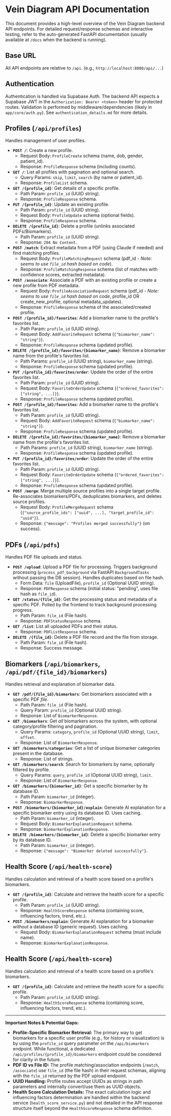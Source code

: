 # Vein Diagram API Documentation

This document provides a high-level overview of the Vein Diagram backend API endpoints. For detailed request/response schemas and interactive testing, refer to the auto-generated FastAPI documentation (usually available at `/docs` when the backend is running).

## Base URL

All API endpoints are relative to `/api`. (e.g., `http://localhost:8000/api/...`)

## Authentication

Authentication is handled via Supabase Auth. The backend API expects a Supabase JWT in the `Authorization: Bearer <token>` header for protected routes. Validation is performed by middleware/dependencies (likely in `app/core/auth.py`). See `authentication_details.md` for more details.

## Profiles (`/api/profiles`)

Handles management of user profiles.

*   **`POST /`**: Create a new profile.
    *   Request Body: `ProfileCreate` schema (name, dob, gender, patient_id).
    *   Response: `ProfileResponse` schema (including counts).
*   **`GET /`**: List all profiles with pagination and optional search.
    *   Query Params: `skip`, `limit`, `search` (by name or patient_id).
    *   Response: `ProfileList` schema.
*   **`GET /{profile_id}`**: Get details of a specific profile.
    *   Path Param: `profile_id` (UUID string).
    *   Response: `ProfileResponse` schema.
*   **`PUT /{profile_id}`**: Update an existing profile.
    *   Path Param: `profile_id` (UUID string).
    *   Request Body: `ProfileUpdate` schema (optional fields).
    *   Response: `ProfileResponse` schema.
*   **`DELETE /{profile_id}`**: Delete a profile (unlinks associated PDFs/Biomarkers).
    *   Path Param: `profile_id` (UUID string).
    *   Response: `204 No Content`.
*   **`POST /match`**: Extract metadata from a PDF (using Claude if needed) and find matching profiles.
    *   Request Body: `ProfileMatchingRequest` schema (pdf_id - *Note: seems to use `file_id` hash based on code*).
    *   Response: `ProfileMatchingResponse` schema (list of matches with confidence scores, extracted metadata).
*   **`POST /associate`**: Associate a PDF with an existing profile or create a new profile from PDF metadata.
    *   Request Body: `ProfileAssociationRequest` schema (pdf_id - *Note: seems to use `file_id` hash based on code*, profile_id OR create_new_profile, optional metadata_updates).
    *   Response: `ProfileResponse` schema of the associated/created profile.
*   **`POST /{profile_id}/favorites`**: Add a biomarker name to the profile's favorites list.
    *   Path Param: `profile_id` (UUID string).
    *   Request Body: `AddFavoriteRequest` schema (`{"biomarker_name": "string"}`).
    *   Response: `ProfileResponse` schema (updated profile).
*   **`DELETE /{profile_id}/favorites/{biomarker_name}`**: Remove a biomarker name from the profile's favorites list.
    *   Path Params: `profile_id` (UUID string), `biomarker_name` (string).
    *   Response: `ProfileResponse` schema (updated profile).
*   **`PUT /{profile_id}/favorites/order`**: Update the order of the entire favorites list.
    *   Path Param: `profile_id` (UUID string).
    *   Request Body: `FavoriteOrderUpdate` schema (`{"ordered_favorites": ["string", ...]}`).
    *   Response: `ProfileResponse` schema (updated profile).
*   **`POST /{profile_id}/favorites`**: Add a biomarker name to the profile's favorites list.
    *   Path Param: `profile_id` (UUID string).
    *   Request Body: `AddFavoriteRequest` schema (`{"biomarker_name": "string"}`).
    *   Response: `ProfileResponse` schema (updated profile).
*   **`DELETE /{profile_id}/favorites/{biomarker_name}`**: Remove a biomarker name from the profile's favorites list.
    *   Path Params: `profile_id` (UUID string), `biomarker_name` (string).
    *   Response: `ProfileResponse` schema (updated profile).
*   **`PUT /{profile_id}/favorites/order`**: Update the order of the entire favorites list.
    *   Path Param: `profile_id` (UUID string).
    *   Request Body: `FavoriteOrderUpdate` schema (`{"ordered_favorites": ["string", ...]}`).
    *   Response: `ProfileResponse` schema (updated profile).
*   **`POST /merge`**: Merge multiple source profiles into a single target profile. Re-associates biomarkers/PDFs, deduplicates biomarkers, and deletes source profiles.
    *   Request Body: `ProfileMergeRequest` schema (`{"source_profile_ids": ["uuid", ...], "target_profile_id": "uuid"}`).
    *   Response: `{"message": "Profiles merged successfully"}` (on success).

## PDFs (`/api/pdfs`)

Handles PDF file uploads and status.

*   **`POST /upload`**: Upload a PDF file for processing. Triggers background processing (`process_pdf_background` via FastAPI `BackgroundTasks` without passing the DB session). Handles duplicates based on file hash.
    *   Form Data: `file` (UploadFile), `profile_id` (Optional UUID string).
    *   Response: `PDFResponse` schema (initial status: "pending", uses file hash as `file_id`).
*   **`GET /status/{file_id}`**: Get the processing status and metadata of a specific PDF. Polled by the frontend to track background processing progress.
    *   Path Param: `file_id` (File hash).
    *   Response: `PDFStatusResponse` schema.
*   **`GET /list`**: List all uploaded PDFs and their status.
    *   Response: `PDFListResponse` schema.
*   **`DELETE /{file_id}`**: Delete a PDF file record and the file from storage.
    *   Path Param: `file_id` (File hash).
    *   Response: Success message.

## Biomarkers (`/api/biomarkers`, `/api/pdf/{file_id}/biomarkers`)

Handles retrieval and explanation of biomarker data.

*   **`GET /pdf/{file_id}/biomarkers`**: Get biomarkers associated with a specific PDF *file*.
    *   Path Param: `file_id` (File hash).
    *   Query Param: `profile_id` (Optional UUID string).
    *   Response: List of `BiomarkerResponse`.
*   **`GET /biomarkers`**: Get *all* biomarkers across the system, with optional category/profile filtering and pagination.
    *   Query Params: `category`, `profile_id` (Optional UUID string), `limit`, `offset`.
    *   Response: List of `BiomarkerResponse`.
*   **`GET /biomarkers/categories`**: Get a list of unique biomarker categories present in the database.
    *   Response: List of strings.
*   **`GET /biomarkers/search`**: Search for biomarkers by name, optionally filtered by profile.
    *   Query Params: `query`, `profile_id` (Optional UUID string), `limit`.
    *   Response: List of `BiomarkerResponse`.
*   **`GET /biomarkers/{biomarker_id}`**: Get a specific biomarker by its database ID.
    *   Path Param: `biomarker_id` (integer).
    *   Response: `BiomarkerResponse`.
*   **`POST /biomarkers/{biomarker_id}/explain`**: Generate AI explanation for a specific biomarker entry using its database ID. Uses caching.
    *   Path Param: `biomarker_id` (integer).
    *   Request Body: `BiomarkerExplanationRequest` schema.
    *   Response: `BiomarkerExplanationResponse`.
*   **`DELETE /biomarkers/{biomarker_id}`**: Delete a specific biomarker entry by its database ID.
    *   Path Param: `biomarker_id` (integer).
    *   Response: `{"message": "Biomarker deleted successfully"}`.

## Health Score (`/api/health-score`)

Handles calculation and retrieval of a health score based on a profile's biomarkers.

*   **`GET /{profile_id}`**: Calculate and retrieve the health score for a specific profile.
    *   Path Param: `profile_id` (UUID string).
    *   Response: `HealthScoreResponse` schema (containing score, influencing factors, trend, etc.).
*   **`POST /biomarkers/explain`**: Generate AI explanation for a biomarker *without* a database ID (generic request). Uses caching.
    *   Request Body: `BiomarkerExplanationRequest` schema (must include name).
    *   Response: `BiomarkerExplanationResponse`.

## Health Score (`/api/health-score`)

Handles calculation and retrieval of a health score based on a profile's biomarkers.

*   **`GET /{profile_id}`**: Calculate and retrieve the health score for a specific profile.
    *   Path Param: `profile_id` (UUID string).
    *   Response: `HealthScoreResponse` schema (containing score, influencing factors, trend, etc.).

---
**Important Notes & Potential Gaps:**

*   **Profile-Specific Biomarker Retrieval:** The primary way to get biomarkers for a specific user profile (e.g., for history or visualization) is by using the `profile_id` query parameter on the `/api/biomarkers` endpoint. While functional, a dedicated `/api/profiles/{profile_id}/biomarkers` endpoint could be considered for clarity in the future.
*   **PDF ID vs File ID:** The profile matching/association endpoints (`/match`, `/associate`) use `file_id` (the file hash) in their request schemas, aligning with the `file_id` returned by the PDF upload endpoint.
*   **UUID Handling:** Profile routes accept UUIDs as strings in path parameters and internally convert/use them as UUID objects.
*   **Health Score Calculation Details:** The exact calculation logic and influencing factors determination are handled within the backend service (`health_score_service.py`) and not detailed in the API response structure itself beyond the `HealthScoreResponse` schema definition.
